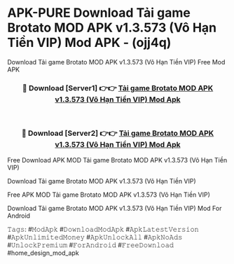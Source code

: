 # APK-PURE Download Tải game Brotato MOD APK v1.3.573 (Vô Hạn Tiền VIP) Mod APK - (ojj4q)
Download Tải game Brotato MOD APK v1.3.573 (Vô Hạn Tiền VIP) Free Mod APK

<div align="center">
<h3>🔴 Download [Server1] 👉👉 <a href="https://apk-comot.site?title=Tải_game_Brotato_MOD_APK_v1.3.573_(Vô_Hạn_Tiền_VIP)">Tải game Brotato MOD APK v1.3.573 (Vô Hạn Tiền VIP) Mod Apk</a></h3><br>

<h3>🔴 Download [Server2] 👉👉 <a href="https://apk-comot.site?title=Tải_game_Brotato_MOD_APK_v1.3.573_(Vô_Hạn_Tiền_VIP)">Tải game Brotato MOD APK v1.3.573 (Vô Hạn Tiền VIP) Mod Apk</a></h3>
</div>


Free Download APK MOD Tải game Brotato MOD APK v1.3.573 (Vô Hạn Tiền VIP)

Download Tải game Brotato MOD APK v1.3.573 (Vô Hạn Tiền VIP) 

Free APK MOD Tải game Brotato MOD APK v1.3.573 (Vô Hạn Tiền VIP) 

Download Tải game Brotato MOD APK v1.3.573 (Vô Hạn Tiền VIP) Mod For Android

𝚃𝚊𝚐𝚜: #𝙼𝚘𝚍𝙰𝚙𝚔 #𝙳𝚘𝚠𝚗𝚕𝚘𝚊𝚍𝙼𝚘𝚍𝙰𝚙𝚔 #𝙰𝚙𝚔𝙻𝚊𝚝𝚎𝚜𝚝𝚅𝚎𝚛𝚜𝚒𝚘𝚗 #𝙰𝚙𝚔𝚄𝚗𝚕𝚒𝚖𝚒𝚝𝚎𝚍𝙼𝚘𝚗𝚎𝚢 #𝙰𝚙𝚔𝚄𝚗𝚕𝚘𝚌𝚔𝙰𝚕𝚕 #𝙰𝚙𝚔𝙽𝚘𝙰𝚍𝚜 #𝚄𝚗𝚕𝚘𝚌𝚔𝙿𝚛𝚎𝚖𝚒𝚞𝚖 #𝙵𝚘𝚛𝙰𝚗𝚍𝚛𝚘𝚒𝚍 #𝙵𝚛𝚎𝚎𝙳𝚘𝚠𝚗𝚕𝚘𝚊𝚍 #home_design_mod_apk